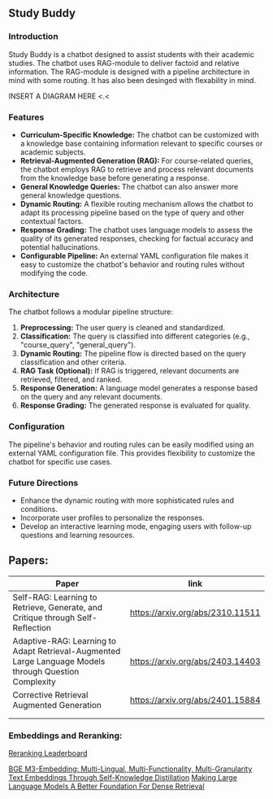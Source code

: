 ## Study Buddy

### Introduction

Study Buddy is a chatbot designed to assist students with their academic studies. The chatbot uses RAG-module to deliver factoid and relative information. The RAG-module is designed with a pipeline architecture in mind with some routing. It has also been desinged with flexability in mind. 

INSERT A DIAGRAM HERE <.<


### Features

- **Curriculum-Specific Knowledge:** The chatbot can be customized with a knowledge base containing information relevant to specific courses or academic subjects.
- **Retrieval-Augmented Generation (RAG):** For course-related queries, the chatbot employs RAG to retrieve and process relevant documents from the knowledge base before generating a response. 
- **General Knowledge Queries:** The chatbot can also answer more general knowledge questions.
- **Dynamic Routing:** A flexible routing mechanism allows the chatbot to adapt its processing pipeline based on the type of query and other contextual factors. 
- **Response Grading:** The chatbot uses language models to assess the quality of its generated responses, checking for factual accuracy and potential hallucinations.
- **Configurable Pipeline:**  An external YAML configuration file makes it easy to customize the chatbot's behavior and routing rules without modifying the code.

### Architecture

The chatbot follows a modular pipeline structure:

1.  **Preprocessing:** The user query is cleaned and standardized.
2.  **Classification:** The query is classified into different categories (e.g., "course\_query", "general\_query"). 
3.  **Dynamic Routing:** The pipeline flow is directed based on the query classification and other criteria. 
4.  **RAG Task (Optional):** If RAG is triggered, relevant documents are retrieved, filtered, and ranked. 
5.  **Response Generation:** A language model generates a response based on the query and any relevant documents.
6.  **Response Grading:**  The generated response is evaluated for quality.

### Configuration

The pipeline's behavior and routing rules can be easily modified using an external YAML configuration file. This provides flexibility to customize the chatbot for specific use cases.

### Future Directions

-  Enhance the dynamic routing with more sophisticated rules and conditions.
-  Incorporate user profiles to personalize the responses. 
-  Develop an interactive learning mode, engaging users with follow-up questions and learning resources. 
## Papers:

| Paper                                                                                                 | link                             |
| ----------------------------------------------------------------------------------------------------- | -------------------------------- |
| Self-RAG: Learning to Retrieve, Generate, and Critique through Self-Reflection                        | https://arxiv.org/abs/2310.11511 |
| Adaptive-RAG: Learning to Adapt Retrieval-Augmented Large Language Models through Question Complexity | https://arxiv.org/abs/2403.14403 |
| Corrective Retrieval Augmented Generation                                                             | https://arxiv.org/abs/2401.15884 |
|                                                                                                       |                                  |
|                                                                                                       |                                  |

### Embeddings and Reranking:

[Reranking Leaderboard](https://huggingface.co/spaces/AIR-Bench/leaderboard)

[BGE M3-Embedding: Multi-Lingual, Multi-Functionality, Multi-Granularity Text Embeddings Through Self-Knowledge Distillation](https://arxiv.org/abs/2402.03216)
[Making Large Language Models A Better Foundation For Dense Retrieval](https://arxiv.org/abs/2312.15503)

